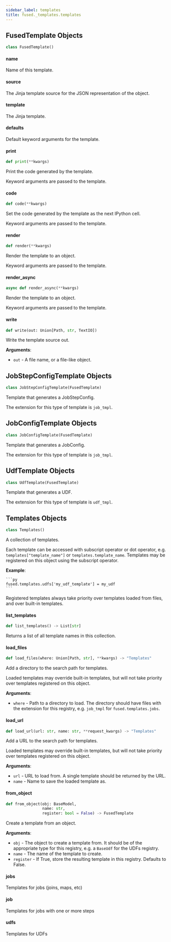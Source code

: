 ```yaml
---
sidebar_label: templates
title: fused._templates.templates
---
```


## FusedTemplate Objects

```python
class FusedTemplate()
```

#### name

Name of this template.

#### source

The Jinja template source for the JSON representation of the object.

#### template

The Jinja template.

#### defaults

Default keyword arguments for the template.

#### print

```python
def print(**kwargs)
```

Print the code generated by the template.

Keyword arguments are passed to the template.

#### code

```python
def code(**kwargs)
```

Set the code generated by the template as the next IPython cell.

Keyword arguments are passed to the template.

#### render

```python
def render(**kwargs)
```

Render the template to an object.

Keyword arguments are passed to the template.

#### render\_async

```python
async def render_async(**kwargs)
```

Render the template to an object.

Keyword arguments are passed to the template.

#### write

```python
def write(out: Union[Path, str, TextIO])
```

Write the template source out.

**Arguments**:

- `out` - A file name, or a file-like object.

## JobStepConfigTemplate Objects

```python
class JobStepConfigTemplate(FusedTemplate)
```

Template that generates a JobStepConfig.

The extension for this type of template is `job_tmpl`.

## JobConfigTemplate Objects

```python
class JobConfigTemplate(FusedTemplate)
```

Template that generates a JobConfig.

The extension for this type of template is `job_tmpl`.

## UdfTemplate Objects

```python
class UdfTemplate(FusedTemplate)
```

Template that generates a UDF.

The extension for this type of template is `udf_tmpl`.

## Templates Objects

```python
class Templates()
```

A collection of templates.

Each template can be accessed with subscript operator or dot operator, e.g.
`templates["template_name"]` or `templates.template_name`. Templates may be
registered on this object using the subscript operator.

**Example**:

  
    ```py
    fused.templates.udfs['my_udf_template'] = my_udf
    ```
  
  Registered templates always take priority over templates loaded from files,
  and over built-in templates.

#### list\_templates

```python
def list_templates() -> List[str]
```

Returns a list of all template names in this collection.

#### load\_files

```python
def load_files(where: Union[Path, str], **kwargs) -> "Templates"
```

Add a directory to the search path for templates.

Loaded templates may override built-in templates, but will not take priority
over templates registered on this object.

**Arguments**:

- `where` - Path to a directory to load. The directory should have files with the extension for this registry, e.g. `job_tmpl` for `fused.templates.jobs`.

#### load\_url

```python
def load_url(url: str, name: str, **request_kwargs) -> "Templates"
```

Add a URL to the search path for templates.

Loaded templates may override built-in templates, but will not take priority
over templates registered on this object.

**Arguments**:

- `url` - URL to load from. A single template should be returned by the URL.
- `name` - Name to save the loaded template as.

#### from\_object

```python
def from_object(obj: BaseModel,
                name: str,
                register: bool = False) -> FusedTemplate
```

Create a template from an object.

**Arguments**:

- `obj` - The object to create a template from. It should be of the appropriate type for this registry, e.g. a `BaseUdf` for the UDFs registry.
- `name` - The name of the template to create.
- `register` - If True, store the resulting template in this registry. Defaults to False.

#### jobs

Templates for jobs (joins, maps, etc)

#### job

Templates for jobs with one or more steps

#### udfs

Templates for UDFs

